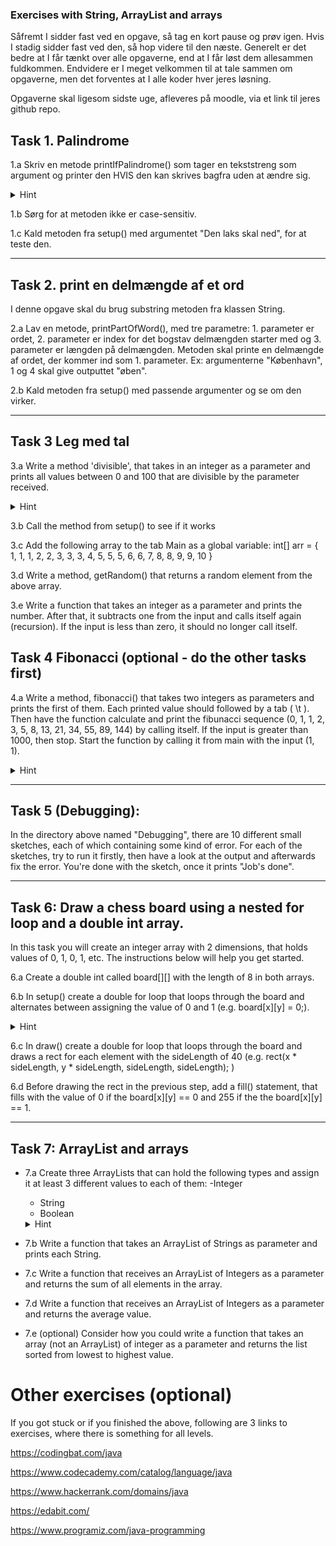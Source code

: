 ### Exercises with String, ArrayList and arrays


Såfremt I sidder fast ved en opgave, så tag en kort pause og prøv igen. Hvis I stadig sidder fast ved den, så hop videre til den næste.
Generelt er det bedre at I får tænkt over alle opgaverne, end at I får løst dem allesammen fuldkommen. 
Endvidere er I meget velkommen til at tale sammen om opgaverne, men det forventes at I alle koder hver jeres løsning. 


Opgaverne skal ligesom sidste uge, afleveres på moodle, via et link til jeres github repo. 


## Task 1. Palindrome

  1.a Skriv en metode printIfPalindrome() som tager en tekststreng som argument og printer den HVIS den kan skrives bagfra uden at ændre sig. 
  <details>
  <summary>Hint</summary>
  <p>Lad dig inspirere i dokumentationen for String klassen</p>
</details>
  
  1.b Sørg for at metoden ikke er case-sensitiv.
  
  1.c Kald metoden fra setup() med argumentet "Den laks skal ned", for at teste den.

---

## Task 2. print en delmængde af et ord

I denne opgave skal du brug substring metoden fra klassen String.

2.a Lav en metode, printPartOfWord(), med tre parametre: 1. parameter er ordet, 2. parameter er index for det bogstav delmængden starter med og 3.  parameter er længden på delmængden. Metoden skal printe en delmængde af ordet, der kommer ind som 1. parameter. 
Ex: argumenterne "København", 1 og 4  skal give outputtet "øben". 

2.b Kald metoden fra setup() med passende argumenter og se om den virker. 


---


## Task 3 Leg med tal
3.a Write a method 'divisible', that takes in an integer as a parameter and prints all values between 0 and 100 that are divisible by the parameter received. 
<details>
  <summary>Hint</summary>
  <p>you need to use the % operator</p>
</details>

3.b Call the method from setup() to see if it works

3.c Add the following array to the tab Main as a global variable: int[] arr = { 1, 1, 1, 2, 2, 3, 3, 3, 4, 5, 5, 5, 6, 6, 7, 8, 8, 9, 9, 10 }

3.d Write a method, getRandom() that returns a random element from the above array.

3.e Write a function that takes an integer as a parameter and prints the number. After that, it subtracts one from the input and calls itself again (recursion). If the input is less than zero, it should no longer call itself. 


## Task 4 Fibonacci (optional - do the other tasks first)
4.a Write a method, fibonacci() that takes two integers as parameters and prints the first of them.
 Each printed value should followed by a tab ( \\t ). Then have the function calculate and print the fibunacci sequence (0, 1, 1, 2, 3, 5, 8, 13, 21, 34, 55, 89, 144) by calling itself. If the input is greater than 1000, then stop. Start the function by calling it from main with the input (1, 1).
 <details>
  <summary>Hint</summary>
  <p>how to calculate the fibonacci sequence: https://en.wikipedia.org/wiki/Fibonacci_number</p>
</details>


---

## Task 5 (Debugging):
In the directory above named "Debugging", there are 10 different small sketches, each of which containing some kind of error. For each of the sketches, try to run it firstly, then have a look at the output and afterwards fix the error. You're done with the sketch, once it prints "Job's done". 

---

## Task 6: Draw a chess board using a nested for loop and a double int array. 
In this task you will create an integer array with 2 dimensions, that holds values of 0, 1, 0, 1, etc. The instructions below will help you get started. 

6.a Create a double int called board[][] with the length of 8 in both arrays. 

6.b In setup() create a double for loop that loops through the board and alternates between assigning the value of 0 and 1 (e.g. board[x][y] = 0;). 
<details>
  <summary>Hint</summary>
  <p>use the modulus operator</p>
</details>


6.c In draw() create a double for loop that loops through the board and draws a rect for each element with the sideLength of 40 (e.g. rect(x * sideLength, y * sideLength, sideLength, sideLength); )

6.d Before drawing the rect in the previous step, add a fill() statement, that fills with the value of 0 if the board[x][y] == 0 and  255 if the the board[x][y] == 1.

---


## Task 7: ArrayList and arrays

- 7.a Create three ArrayLists that can hold the following types and assign it at least 3 different values to each of them: 
  -Integer
  - String 
  - Boolean 
  
  <details>
  <summary>Hint</summary>
  <p>ArrayLists can not contain primitive types such as int or boolean. But we can use the Java classes Integer and Boolean instead. We can still add numbers and truth-values to the ArrayLists (for example 17 or false) and we can read the elements from the ArrayList() via get as ints and booleans. </p>
</details>

- 7.b Write a function that takes an ArrayList of Strings as parameter and prints each String.

- 7.c Write a function that receives an ArrayList of Integers as a parameter and returns the sum of all elements in the array.

- 7.d Write a function that receives an ArrayList of Integers as a parameter and returns the average value. 

- 7.e (optional) Consider how you could write a function that takes an array (not an ArrayList) of integer as a parameter and returns the list sorted from lowest to highest value.

# Other exercises (optional)
If you got stuck or if you finished the above, following are 3 links to exercises, where there is something for all levels.

https://codingbat.com/java 

https://www.codecademy.com/catalog/language/java 
 
https://www.hackerrank.com/domains/java 

https://edabit.com/ 

https://www.programiz.com/java-programming 
